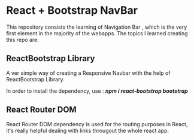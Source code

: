 # React + Bootstrap NavBar

This repository consists the learning of Navigation Bar , which is the very first element in the majority of the webapps.
The topics I learned creating this repo are:

## ReactBootstrap Library

A ver simple way of creating a Responsive Navbar with the help of ReactBootstrap Library.

In order to install the dependency, use :  <strong> *npm i react-bootstrap bootstrap* </strong>

## React Router DOM

React Router DOM dependency is used for the routing purposes in React, it's really helpful dealing with links througout the whole react app.


